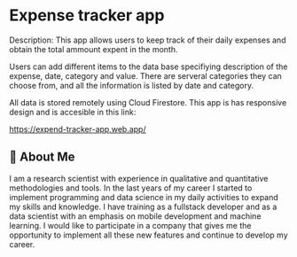 
# Expense tracker app



Description: This app allows users to keep track of their daily expenses and obtain the total ammount expent in the month. 

Users can add different items to the data base specifiying description of the expense, date, category and value. 
There are serveral categories they can choose from, and all the information is listed by date and category.

All data is stored remotely using Cloud Firestore.
This app is has responsive design and is accesible in this link:  

https://expend-tracker-app.web.app/







## 🚀 About Me
I am a research scientist with experience in qualitative and quantitative methodologies and tools. In the last years of my career I started to implement programming and data science in my daily activities to expand my skills and knowledge. I have training as a fullstack developer and as a data scientist with an emphasis on mobile development and machine learning. I would like to participate in a company that gives me the opportunity to implement all these new features and continue to develop my career.

